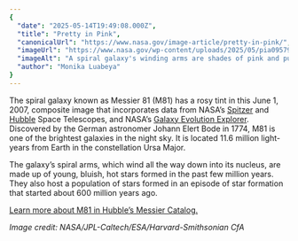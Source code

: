 ```yaml
---
{
  "date": "2025-05-14T19:49:08.000Z",
  "title": "Pretty in Pink",
  "canonicalUrl": "https://www.nasa.gov/image-article/pretty-in-pink/",
  "imageUrl": "https://www.nasa.gov/wp-content/uploads/2025/05/pia09579orig.jpg",
  "imageAlt": "A spiral galaxy's winding arms are shades of pink and purple in this image. At the center is a bright, hazy yellow light.",
  "author": "Monika Luabeya"
}
---
```


The spiral galaxy known as Messier 81 (M81) has a rosy tint in this June 1, 2007, composite image that incorporates data from NASA’s [Spitzer](https://science.nasa.gov/mission/spitzer/) and [Hubble](https://science.nasa.gov/mission/hubble/) Space Telescopes, and NASA’s [Galaxy Evolution Explorer](https://science.nasa.gov/mission/galex/). Discovered by the German astronomer Johann Elert Bode in 1774, M81 is one of the brightest galaxies in the night sky. It is located 11.6 million light-years from Earth in the constellation Ursa Major.

The galaxy’s spiral arms, which wind all the way down into its nucleus, are made up of young, bluish, hot stars formed in the past few million years. They also host a population of stars formed in an episode of star formation that started about 600 million years ago.

[Learn more about M81 in Hubble’s Messier Catalog.](https://science.nasa.gov/mission/hubble/science/explore-the-night-sky/hubble-messier-catalog/messier-81/)

_Image credit: NASA/JPL-Caltech/ESA/Harvard-Smithsonian CfA_
